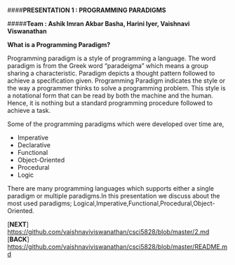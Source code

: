 ####**PRESENTATION 1 : PROGRAMMING PARADIGMS**
				
#####**Team : Ashik Imran Akbar Basha, Harini Iyer, Vaishnavi Viswanathan**				
				
<b>What is a Programming Paradigm?</b>

<p>
Programming paradigm is a style of programming a language.
The word paradigm is from the Greek word “paradeigma” which means a group sharing a characteristic.
Paradigm depicts a thought pattern followed to achieve a specification given.
Programming Paradigm indicates the style or the way a programmer thinks to solve a programming problem. 
This style is a notational form that can be read by both the machine and the human. 
Hence, it is nothing but a standard programming procedure followed to achieve a task.
</p>

Some of the programming paradigms which were developed over time are,

* Imperative
* Declarative
* Functional
* Object-Oriented
* Procedural
*  Logic

There are many programming languages which supports either a single paradigm or multiple paradigms.In this presentation we discuss about the most used paradigms; Logical,Imperative,Functional,Procedural,Object-Oriented.

[**NEXT**] https://github.com/vaishnaviviswanathan/csci5828/blob/master/2.md
[**BACK**] https://github.com/vaishnaviviswanathan/csci5828/blob/master/README.md

